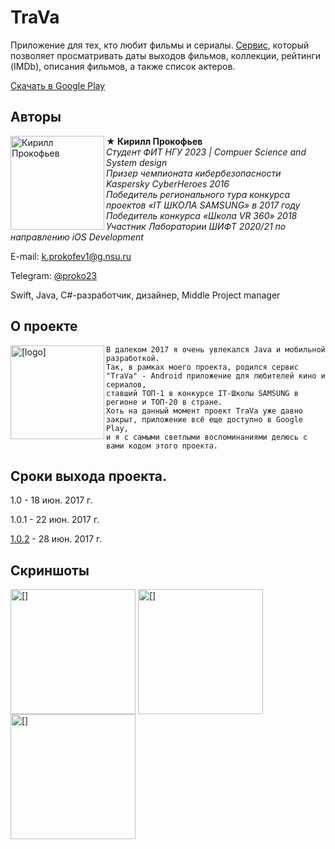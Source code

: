 # TraVa
Приложение для тех, кто любит фильмы и сериалы. 
[Сервис](https://play.google.com/store/apps/details?id=ru.myitschool.travamd&hl), который позволяет просматривать даты выходов фильмов, коллекции, рейтинги (IMDb), описания фильмов, а также список актеров.

[Скачать в Google Play](https://play.google.com/store/apps/details?id=ru.myitschool.travamd&hl)

## Авторы

<img src="https://habrastorage.org/webt/xn/wq/r_/xnwqr_c12neoliwun446oljbewq.png" alt="Кирилл Прокофьев" align="left" width="150"/>

**★ Кирилл Прокофьев**  
*Студент ФИТ НГУ 2023 | Compuer Science and System design*  
*Призер чемпионата кибербезопасности Kaspersky CyberHeroes 2016*  
*Победитель регионального тура конкурса проектов «IT ШКОЛА SAMSUNG» в 2017 году*   
*Победитель конкурса «Школа VR 360» 2018*   
*Участник Лаборатории ШИФТ 2020/21 по направлению iOS Development*   

E-mail:  k.prokofev1@g.nsu.ru

Telegram: [@proko23](https://t.me/proko23)

Swift, Java, C#-разработчик, дизайнер, Middle Project manager


## О проекте
<img src="https://play-lh.googleusercontent.com/iu4ToTkaqYQs1fjCR3eltWIXS0Pud9f8h-3jkCBcWF2SVhh8MRfd-nRhA3q556_PVQ=s360" alt="[logo]" align="left" width="150"/>

    В далеком 2017 я очень увлекался Java и мобильной разработкой. 
    Так, в рамках моего проекта, родился сервис "TraVa" - Android приложение для любителей кино и сериалов, 
    ставший ТОП-1 в конкурсе IT-Школы SAMSUNG в регионе и ТОП-20 в стране.
    Хоть на данный момент проект TraVa уже давно закрыт, приложение всё еще доступно в Google Play, 
    и я с самыми светлыми воспоминаниями делюсь с вами кодом этого проекта.
   
## Сроки выхода проекта.

   1.0 - 18 июн. 2017 г.

   1.0.1 - 22 июн. 2017 г.

   [1.0.2](https://play.google.com/store/apps/details?id=ru.myitschool.travamd&hl) - 28 июн. 2017 г.

## Скриншоты

<img src="https://play-lh.googleusercontent.com/V0ymP4QHBCZmAzdYfFYxC5YIuoW6zbfuJBnC6bdqm22UcfBji4TloK3WbHtaWWqWakqh=w1440-h620" alt="[]" align="center" width="200"/> <img src="https://play-lh.googleusercontent.com/rP88lRrQS0BlZPtNJ1AOdt0Y-X6plCREE7WQkRtgAk-wbypLvhby6ui7jjeSTQzjbAI=w1440-h620" alt="[]" align="center" width="200"/> <img src="https://play-lh.googleusercontent.com/IbYebJWp0EZoU96cW6rgR6VzF3cZklTPKXxC6Cp7U2CUnkqHKDIGd3BrIWqqwieJUDOj=w1440-h620" alt="[]" align="center" width="200"/> 
